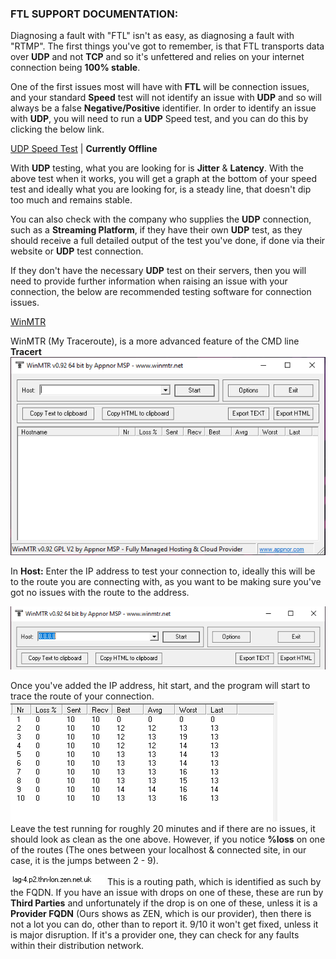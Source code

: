 ### FTL SUPPORT DOCUMENTATION:  
Diagnosing a fault with "FTL" isn't as easy, as diagnosing a fault with "RTMP". The first things you've
got to remember, is that FTL transports data over **UDP** and not **TCP** and so it's unfettered and relies on
 your internet connection being **100% stable**.  
  
One of the first issues most will have with **FTL** will be connection issues, and your standard **Speed** test
will not identify an issue with **UDP** and so will always be a false **Negative/Positive** identifier. In order 
to identify an issue with **UDP**, you will need to run a **UDP** Speed test, and you can do this by clicking 
the below link.  
  
[UDP Speed Test](https://testmy.net/) | **Currently Offline**  
  
With **UDP** testing, what you are looking for is **Jitter** & **Latency**. With the above test when it works, 
you will get a graph at the bottom of your speed test and ideally what you are looking for, is a steady line, that 
doesn't dip too much and remains stable.

You can also check with the company who supplies the **UDP** connection, such as a **Streaming Platform**, if they 
 have their own **UDP** test, as they should receive a full detailed output of the test you've done, if done via
 their website or **UDP** test connection.

If they don't have the necessary **UDP** test on their servers, then you will need to provide further information 
when raising an issue with your connection, the below are recommended testing software for connection issues.

[WinMTR](https://sourceforge.net/projects/winmtr/)  
  
WinMTR (My Traceroute), is a more advanced feature of the CMD line **Tracert**  
![WinMTR](assets/imgs/img.png)  

In **Host:** Enter the IP address to test your connection to, ideally this will be to the route you are connecting 
with, as you want to be making sure you've got no issues with the route to the address.  

![WinMTR](assets/imgs/img_2.png)  

Once you've added the IP address, hit start, and the program will start to trace the route of your connection.  
![](assets/imgs/img_3.png)  
Leave the test running for roughly 20 minutes and if there are no issues, it should look as clean as the one above. 
However, if you notice **%loss** on one of the routes (The ones between your localhost & connected site, in our 
case, it is the jumps between 2 - 9).  

![](assets/imgs/img_4.png) This is a routing path, which is identified as such by the FQDN. If you have an issue 
with drops on one of these, these are run by **Third Parties** and unfortunately if the drop is on one of these, unless 
it is a **Provider FQDN** (Ours shows as ZEN, which is our provider), then there is not a lot you can do, other than 
to report it. 9/10 it won't get fixed, unless it is major disruption. If it's a provider one, they can check 
for any faults within their distribution network.  
  



